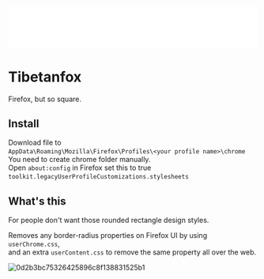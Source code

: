 ![](https://raw.githubusercontent.com/mhtvsSFrpHdE/contact-me/master/AboutIssue.svg)

# Tibetanfox
Firefox, but so square.

## Install
Download file to  
`AppData\Roaming\Mozilla\Firefox\Profiles\<your profile name>\chrome`  
You need to create chrome folder manually.  
Open `about:config` in Firefox set this to true  
`toolkit.legacyUserProfileCustomizations.stylesheets`

## What's this
For people don't want those rounded rectangle design styles.

Removes any border-radius properties on Firefox UI by using `userChrome.css`,  
and an extra `userContent.css` to remove the same property all over the web.

![0d2b3bc75326425896c8f138831525b1](https://user-images.githubusercontent.com/10773245/132613489-deea75f6-a1e2-4bb4-995b-63885790c1f7.jpeg)

